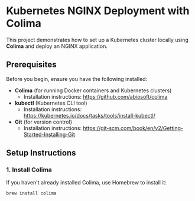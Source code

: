# Kubernetes NGINX Deployment with Colima

This project demonstrates how to set up a Kubernetes cluster locally using **Colima** and deploy an NGINX application.

## Prerequisites

Before you begin, ensure you have the following installed:

- **Colima** (for running Docker containers and Kubernetes clusters)
  - Installation instructions: https://github.com/abiosoft/colima
- **kubectl** (Kubernetes CLI tool)
  - Installation instructions: https://kubernetes.io/docs/tasks/tools/install-kubectl/
- **Git** (for version control)
  - Installation instructions: https://git-scm.com/book/en/v2/Getting-Started-Installing-Git

## Setup Instructions

### 1. Install Colima

If you haven't already installed Colima, use Homebrew to install it:

```bash
brew install colima
